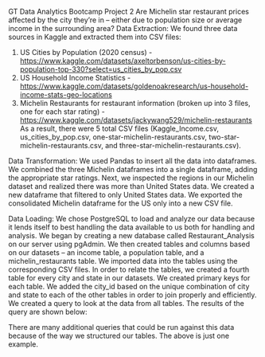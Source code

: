 GT Data Analytics Bootcamp Project 2
Are Michelin star restaurant prices affected by the city they’re in – either due to population size or average income in the surrounding area?
Data Extraction:
We found three data sources in Kaggle and extracted them into CSV files:
1.	US Cities by Population (2020 census) - https://www.kaggle.com/datasets/axeltorbenson/us-cities-by-population-top-330?select=us_cities_by_pop.csv
2.	US Household Income Statistics - https://www.kaggle.com/datasets/goldenoakresearch/us-household-income-stats-geo-locations
3.	Michelin Restaurants for restaurant information (broken up into 3 files, one for each star rating) - https://www.kaggle.com/datasets/jackywang529/michelin-restaurants
As a result, there were 5 total CSV files (Kaggle_Income.csv, us_cities_by_pop.csv, one-star-michelin-restaurants.csv, two-star-michelin-restaurants.csv, and three-star-michelin-restaurants.csv).

Data Transformation:
We used Pandas to insert all the data into dataframes. We combined the three Michelin dataframes into a single dataframe, adding the appropriate star ratings.
Next, we inspected the regions in our Michelin dataset and realized there was more than United States data. We created a new dataframe that filtered to only United States data. We exported the consolidated Michelin dataframe for the US only into a new CSV file.

Data Loading:
We chose PostgreSQL to load and analyze our data because it lends itself to best handling the data available to us both for handling and analysis.
We began by creating a new database called Restaurant_Analysis on our server using pgAdmin. We then created tables and columns based on our datasets – an income table, a population table, and a michelin_restaurants table. We imported data into the tables using the corresponding CSV files.
In order to relate the tables, we created a fourth table for every city and state in our datasets. We created primary keys for each table. We added the city_id based on the unique combination of city and state to each of the other tables in order to join properly and efficiently.
We created a query to look at the data from all tables. The results of the query are shown below:
 
There are many additional queries that could be run against this data because of the way we structured our tables. The above is just one example.
